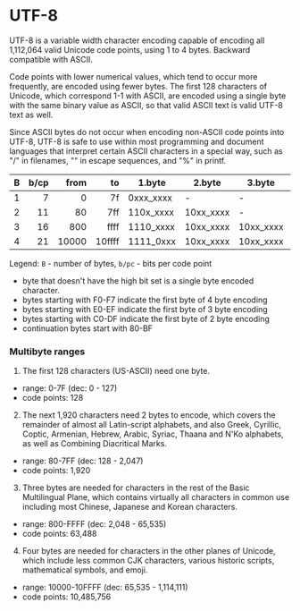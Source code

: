 # UTF-8

UTF-8 is a variable width character encoding capable of encoding all 1,112,064 valid Unicode code points, using 1 to 4 bytes. Backward compatible with ASCII.

Code points with lower numerical values, which tend to occur more frequently, are encoded using fewer bytes. The first 128 characters of Unicode, which correspond 1-1 with ASCII, are encoded using a single byte with the same binary value as ASCII, so that valid ASCII text is valid UTF-8 text as well.

Since ASCII bytes do not occur when encoding non-ASCII code points into UTF-8, UTF-8 is safe to use within most programming and document languages that interpret certain ASCII characters in a special way, such as "/" in filenames, "\" in escape sequences, and "%" in printf.


| B | b/cp | from  |  to    |  1.byte   |  2.byte   |  3.byte   |  4.byte   |
|---|-----:|------:|-------:|-----------|-----------|-----------|-----------|
| 1 |    7 |     0 |     7f | 0xxx_xxxx | -         | -         | -         |
| 2 |   11 |    80 |    7ff | 110x_xxxx | 10xx_xxxx | -         | -         |
| 3 |   16 |   800 |   ffff | 1110_xxxx | 10xx_xxxx | 10xx_xxxx | -         |
| 4 |   21 | 10000 | 10ffff | 1111_0xxx | 10xx_xxxx | 10xx_xxxx | 10xx_xxxx |

Legend: `B` - number of bytes, `b/pc` - bits per code point

- byte that doesn't have the high bit set is a single byte encoded character.
- bytes starting with F0-F7 indicate the first byte of 4 byte encoding
- bytes starting with E0-EF indicate the first byte of 3 byte encoding
- bytes starting with C0-DF indicate the first byte of 2 byte encoding
- continuation bytes start with 80-BF



### Multibyte ranges
1. The first 128 characters (US-ASCII) need one byte.
  - range: 0-7F (dec: 0 - 127)
  - code points: 128
2. The next 1,920 characters need 2 bytes to encode, which covers the remainder of almost all Latin-script alphabets, and also Greek, Cyrillic, Coptic, Armenian, Hebrew, Arabic, Syriac, Thaana and N'Ko alphabets, as well as Combining Diacritical Marks.
  - range: 80-7FF (dec: 128 - 2,047)
  - code points: 1,920
3. Three bytes are needed for characters in the rest of the Basic Multilingual Plane, which contains virtually all characters in common use including most Chinese, Japanese and Korean characters.
  - range: 800-FFFF (dec: 2,048 - 65,535)
  - code points: 63,488
4. Four bytes are needed for characters in the other planes of Unicode, which include less common CJK characters, various historic scripts, mathematical symbols, and emoji.
  - range: 10000-10FFFF (dec: 65,535 - ‭1,114,111‬)
  - code points: ‭10,485,756
